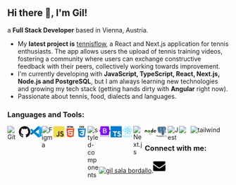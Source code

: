 ## Hi there 👋, I'm Gil!
a **Full Stack Developer** based in Vienna, Austria.

- My **latest project is** [tennisflow](https://github.com/Gilsabo/tennisflow), a React and Next.js application for tennis enthusiasts. The app allows users the upload of tennis training videos, fostering a community where users can exchange constructive feedback with their peers, collectively working towards improvement.
- I'm currently developing with **JavaScript, TypeScript, React, Next.js, Node.js and PostgreSQL**, but I am always learning new technologies and growing my tech stack (getting hands dirty with **Angular** right now).
- Passionate about tennis, food, dialects and languages.

### Languages and Tools:
<img align="left" alt="Git" width="26px" src="https://www.vectorlogo.zone/logos/git-scm/git-scm-icon.svg" />
<img align="left" alt="GitHub" width="26px" src="https://raw.githubusercontent.com/github/explore/78df643247d429f6cc873026c0622819ad797942/topics/github/github.png" />
<img align="left" alt="Visual Studio Code" width="26px" src="https://raw.githubusercontent.com/github/explore/80688e429a7d4ef2fca1e82350fe8e3517d3494d/topics/visual-studio-code/visual-studio-code.png" />
<img align="left" alt="Figma" width="26px" src="https://www.vectorlogo.zone/logos/figma/figma-icon.svg" />
<img align="left" alt="JavaScript" width="26px" src="https://raw.githubusercontent.com/devicons/devicon/master/icons/javascript/javascript-original.svg" />
<img align="left" alt="HTML5" width="26px" src="https://raw.githubusercontent.com/devicons/devicon/master/icons/html5/html5-original-wordmark.svg" />
<img align="left" alt="CSS3" width="26px" src="https://raw.githubusercontent.com/devicons/devicon/master/icons/css3/css3-original-wordmark.svg" />
<img src="https://www.vectorlogo.zone/logos/tailwindcss/tailwindcss-icon.svg" alt="tailwind" width="40" height="40"/>
<img align="left" alt="styled-components" width="26px" src="https://raw.githubusercontent.com/styled-components/brand/master/styled-components.png" />
<img align="left" alt="CSS3" width="26px" src="https://raw.githubusercontent.com/devicons/devicon/master/icons/bootstrap/bootstrap-original-wordmark.svg" />
<img align="left" alt="TypeScript" width="26px" src="https://raw.githubusercontent.com/devicons/devicon/master/icons/typescript/typescript-original.svg" />
<img align="left" alt="React" width="26px" src="https://raw.githubusercontent.com/devicons/devicon/master/icons/react/react-original-wordmark.svg" />
<img align="left" alt="Next.js" width="26px" src="https://cdn.worldvectorlogo.com/logos/nextjs-2.svg" />
<img align="left" alt="Node.js" width="26px" src="https://raw.githubusercontent.com/devicons/devicon/master/icons/nodejs/nodejs-original-wordmark.svg" />
<img align="left" alt="PostgreSQL" width="26px" src="https://raw.githubusercontent.com/devicons/devicon/master/icons/postgresql/postgresql-original-wordmark.svg" />
<img align="left" alt="Jest" width="26px" src="https://www.vectorlogo.zone/logos/jestjsio/jestjsio-icon.svg" />
<img align="left" alte="playwright" width="26px" src="https://playwright.dev/img/playwright-logo.svg" />
<br/>

### Connect with me:
  <a href="https://linkedin.com/in/gil-sala-bordallo" target="blank">
    <img align="center" src="https://cdn.jsdelivr.net/npm/simple-icons@3.0.1/icons/linkedin.svg" alt="gil sala bordallo" height="28px" width="28px" />
  </a>
<a href="mailto:gilsala_88@hotmail.com" target="_blank">
   <img src="https://raw.githubusercontent.com/TheEssem/FocialMix/dev/src/envelope.svg" width="28px" height="28px">
</a>



  




    
